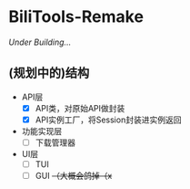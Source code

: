 # BiliTools-Remake

*Under Building...*

## (规划中的)结构

- API层
  - [x] API类，对原始API做封装
  - [x] API实例工厂，将Session封装进实例返回
- 功能实现层
  - [ ] 下载管理器
- UI层
  - [ ] TUI
  - [ ] GUI ~~（大概会鸽掉（x~~
